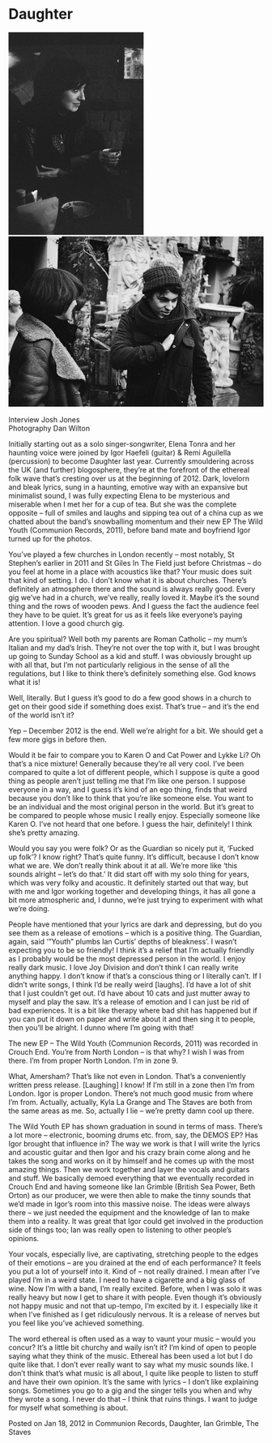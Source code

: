 # Daughter

<p float="left">
<img src="https://github.com/paranoidandroid-96/Daughter-Interviews/blob/d0c10fc7ce9d98d7cdf3a81f02fe360bf9f19c8f/Images/Dan%20Wilton/1.jpg" width="267">
<img src="https://github.com/paranoidandroid-96/Daughter-Interviews/blob/d0c10fc7ce9d98d7cdf3a81f02fe360bf9f19c8f/Images/Dan%20Wilton/2.jpg" width="600">
</p>


Interview Josh Jones \
Photography Dan Wilton

Initially starting out as a solo singer-songwriter, Elena Tonra and her haunting voice were joined by Igor Haefeli (guitar) & Remi Aguilella (percussion) to become Daughter last year. Currently smouldering across the UK (and further) blogosphere, they’re at the forefront of the ethereal folk wave that’s cresting over us at the beginning of 2012. Dark, lovelorn and bleak lyrics, sung in a haunting, emotive way with an expansive but minimalist sound, I was fully expecting Elena to be mysterious and miserable when I met her for a cup of tea. But she was the complete opposite – full of smiles and laughs and sipping tea out of a china cup as we chatted about the band’s snowballing momentum and their new EP The Wild Youth (Communion Records, 2011), before band mate and boyfriend Igor turned up for the photos.

You’ve played a few churches in London recently – most notably, St Stephen’s earlier in 2011 and St Giles In The Field just before Christmas – do you feel at home in a place with acoustics like that? Your music does suit that kind of setting.
I do. I don’t know what it is about churches. There’s definitely an atmosphere there and the sound is always really good. Every gig we’ve had in a church, we’ve really, really loved it. Maybe it’s the sound thing and the rows of wooden pews. And I guess the fact the audience feel they have to be quiet. It’s great for us as it feels like everyone’s paying attention. I love a good church gig.

Are you spiritual?
Well both my parents are Roman Catholic – my mum’s Italian and my dad’s Irish. They’re not over the top with it, but I was brought up going to Sunday School as a kid and stuff. I was obviously brought up with all that, but I’m not particularly religious in the sense of all the regulations, but I like to think there’s definitely something else. God knows what it is!

Well, literally. But I guess it’s good to do a few good shows in a church to get on their good side if something does exist.
That’s true – and it’s the end of the world isn’t it?

Yep – December 2012 is the end.
Well we’re alright for a bit. We should get a few more gigs in before then.

Would it be fair to compare you to Karen O and Cat Power and Lykke Li?
Oh that’s a nice mixture! Generally because they’re all very cool. I’ve been compared to quite a lot of different people, which I suppose is quite a good thing as people aren’t just telling me that I’m like one person. I suppose everyone in a way, and I guess it’s kind of an ego thing, finds that weird because you don’t like to think that you’re like someone else. You want to be an individual and the most original person in the world. But it’s great to be compared to people whose music I really enjoy. Especially someone like Karen O. I’ve not heard that one before. I guess the hair, definitely! I think she’s pretty amazing.

Would you say you were folk? Or as the Guardian so nicely put it, ‘Fucked up folk’?
I know right? That’s quite funny. It’s difficult, because I don’t know what we are. We don’t really think about it at all. We’re more like ‘this sounds alright – let’s do that.’ It did start off with my solo thing for years, which was very folky and acoustic. It definitely started out that way, but with me and Igor working together and developing things, it has all gone a bit more atmospheric and, I dunno, we’re just trying to experiment with what we’re doing.

People have mentioned that your lyrics are dark and depressing, but do you see them as a release of emotions – which is a positive thing. The Guardian, again, said ‘”Youth” plumbs Ian Curtis’ depths of bleakness’. I wasn’t expecting you to be so friendly!
I think it’s a relief that I’m actually friendly as I probably would be the most depressed person in the world. I enjoy really dark music. I love Joy Division and don’t think I can really write anything happy. I don’t know if that’s a conscious thing or I literally can’t. If I didn’t write songs, I think I’d be really weird [laughs]. I’d have a lot of shit that I just couldn’t get out. I’d have about 10 cats and just mutter away to myself and play the saw. It’s a release of emotion and I can just be rid of bad experiences. It is a bit like therapy where bad shit has happened but if you can put it down on paper and write about it and then sing it to people, then you’ll be alright. I dunno where I’m going with that!

The new EP – The Wild Youth (Communion Records, 2011) was recorded in Crouch End. You’re from North London – is that why?
I wish I was from there. I’m from proper North London. I’m in zone 9.

What, Amersham? That’s like not even in London. That’s a conveniently written press release.
[Laughing] I know! If I’m still in a zone then I’m from London. Igor is proper London. There’s not much good music from where I’m from. Actually, actually, Kyla La Grange and The Staves are both from the same areas as me. So, actually I lie – we’re pretty damn cool up there.

The Wild Youth EP has shown graduation in sound in terms of mass. There’s a lot more – electronic, booming drums etc. from, say, the DEMOS EP? Has Igor brought that influence in?
The way we work is that I will write the lyrics and acoustic guitar and then Igor and his crazy brain come along and he takes the song and works on it by himself and he comes up with the most amazing things. Then we work together and layer the vocals and guitars and stuff. We basically demoed everything that we eventually recorded in Crouch End and having someone like Ian Grimble (British Sea Power, Beth Orton) as our producer, we were then able to make the tinny sounds that we’d made in Igor’s room into this massive noise. The ideas were always there – we just needed the equipment and the knowledge of Ian to make them into a reality. It was great that Igor could get involved in the production side of things too; Ian was really open to listening to other people’s opinions.

Your vocals, especially live, are captivating, stretching people to the edges of their emotions – are you drained at the end of each performance? It feels you put a lot of yourself into it.
Kind of – not really drained. I mean after I’ve played I’m in a weird state. I need to have a cigarette and a big glass of wine. Now I’m with a band, I’m really excited. Before, when I was solo it was really heavy but now I get to share it with people. Even though it’s obviously not happy music and not that up-tempo, I’m excited by it. I especially like it when I’ve finished as I get ridiculously nervous. It is a release of nerves but you feel like you’ve achieved something.

The word ethereal is often used as a way to vaunt your music – would you concur?
It’s a little bit churchy and waily isn’t it? I’m kind of open to people saying what they think of the music. Ethereal has been used a lot but I do quite like that. I don’t ever really want to say what my music sounds like. I don’t think that’s what music is all about, I quite like people to listen to stuff and have their own opinion. It’s the same with lyrics – I don’t like explaining songs. Sometimes you go to a gig and the singer tells you when and why they wrote a song. I never do that – I think that ruins things. I want to judge for myself what something is about.

Posted on Jan 18, 2012 in Communion Records, Daughter, Ian Grimble, The Staves 
